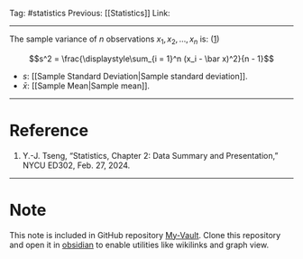 Tag: #statistics 
Previous: [[Statistics]]
Link: 

---

The sample variance of $n$ observations $x_1, x_2, \dots, x_n$ is: (<u>1</u>)

$$s^2 = \frac{\displaystyle\sum_{i = 1}^n (x_i - \bar x)^2}{n - 1}$$

- $s$: [[Sample Standard Deviation|Sample standard deviation]].
- $\bar x$: [[Sample Mean|Sample mean]].

---

# Reference

1. Y.-J. Tseng, “Statistics, Chapter 2: Data Summary and Presentation,” NYCU ED302, Feb. 27, 2024.

---

# Note

This note is included in GitHub repository [My-Vault](https://github.com/LittleD3092/My-Vault.git). Clone this repository and open it in [obsidian](https://obsidian.md/) to enable utilities like wikilinks and graph view.